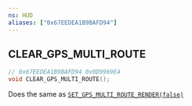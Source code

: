 ```yaml
---
ns: HUD
aliases: ["0x67EEDEA1B9BAFD94"]
---
```

## CLEAR_GPS_MULTI_ROUTE

```c
// 0x67EEDEA1B9BAFD94 0x0D9969E4
void CLEAR_GPS_MULTI_ROUTE();
```

Does the same as [`SET_GPS_MULTI_ROUTE_RENDER(false)`](https://docs.fivem.net/natives/?_0x3DDA37128DD1ACA8)
